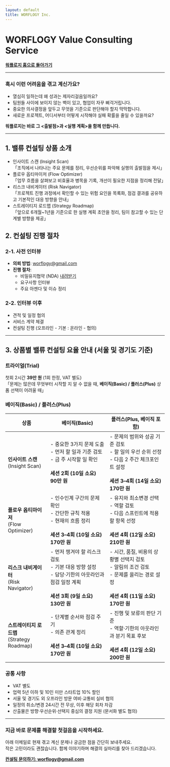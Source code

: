 ```yaml
---
layout: default
title: WORFLOGY Inc.
---
```


# WORFLOGY Value Consulting Service

[**워플로지 홈으로 돌아가기**](https://worflogy.com)

---

### 혹시 이런 어려움을 겪고 계신가요?

- 열심히 일하는데 왜 성과는 제자리걸음일까요?
- 팀원들 사이에 보이지 않는 벽이 있고, 협업이 자꾸 삐걱거립니다.
- 중요한 의사결정을 앞두고 무엇을 기준으로 판단해야 할지 막막합니다.
- 새로운 프로젝트, 어디서부터 어떻게 시작해야 실패 확률을 줄일 수 있을까요?

**워플로지는 바로 그 <출발점>과 <실행 계획>을 함께 만듭니다.**

---

## 1. 밸류 컨설팅 상품 소개

- 인사이트 스캔 (Insight Scan)<br>
「조직에서 나타나는 주요 문제를 정리, 우선순위를 파악해 실행의 출발점을 제시」
- 플로우 옵티마이저 (Flow Optimizer)<br>
「업무 흐름을 살펴보고 비효율과 병목을 기록, 개선이 필요한 지점을 정리해 전달」
- 리스크 내비게이터 (Risk Navigator)<br>
「프로젝트 진행 과정에서 확인할 수 있는 위험 요인을 목록화, 점검 결과를 공유하고 기본적인 대응 방향을 안내」
- 스트레이티지 로드맵 (Strategy Roadmap)<br>
「앞으로 6개월~1년을 기준으로 한 실행 계획 초안을 정리, 팀이 참고할 수 있는 단계별 방향을 제공」

## 2. 컨설팅 진행 절차

### 2-1. 사전 인터뷰

- **의뢰 방법**: [worflogy@gmail.com](mailto:worflogy@gmail.com)
- **진행 절차**:
    - 비밀유지협약 (NDA) [내려받기](https://drive.google.com/file/d/1IpbFzdH17zTREo131JuWjV53xkd5bCHs/view?usp=sharing)
    - 요구사항 인터뷰
    - 주요 아젠다 및 이슈 정리

### 2-2. 인터뷰 이후

- 견적 및 일정 협의
- 서비스 계약 체결
- 컨설팅 진행 (오프라인 - 기본 : 온라인 - 협의)

---

## 3. 상품별 밸류 컨설팅 요율 안내 (서울 및 경기도 기준)

### 트라이얼(Trial)

첫회 2시간 **39만 원** (1회 한정, VAT 별도)<br>
「문제는 많은데 무엇부터 시작할 지 알 수 없을 때, **베이직(Basic) / 플러스(Plus)** 상품 선택이 어려울 때」

### 베이직(Basic) / 플러스(Plus)

| 상품 | 베이직(Basic) | 플러스(Plus, 베이직 포함) |
|---|---|---|
| **인사이트 스캔**<br>(Insight Scan) | - 중요한 3가지 문제 도출<br>- 먼저 할 일과 기준 검토<br>- 금 주 시작할 일 확인<br><br>**세션 2회 (10일 소요)**<br>**90만 원** | - 문제의 범위와 성공 기준 검토<br>- 할 일의 우선 순위 선정<br>- 다음 2 주간 체크포인트 설정<br><br>**세션 3–4회 (14일 소요)**<br>**170만 원** |
| **플로우 옵티마이저**<br>(Flow Optimizer) | - 인수인계 구간의 문제 확인<br>- 간단한 규칙 적용<br>- 현재의 흐름 정리<br><br>**세션 3–4회 (10일 소요)**<br>**170만 원** | - 유지와 최소변경 선택<br>- 역할 검토<br>- 다음 스프린트에 적용할 항목 선정<br><br>**세션 4회 (12일 소요)**<br>**210만 원** |
| **리스크 내비게이터**<br>(Risk Navigator) | - 먼저 챙겨야 할 리스크 검토<br>- 기본 대응 방향 설정<br>- 담당·기한의 아웃라인과 점검 일정 계획<br><br>**세션 3회 (9일 소요)**<br>**130만 원** | - 시간, 품질, 비용의 상황별 선택지 검토<br>- 알림의 조건 검토<br>- 문제를 올리는 경로 설정<br><br>**세션 4회 (11일 소요)**<br>**170만 원** |
| **스트레이티지 로드맵**<br>(Strategy Roadmap) | - 단계별 순서와 점검 주기<br>- 의존 관계 정리<br><br>**세션 3–4회 (10일 소요)**<br>**170만 원** | - 진행 및 보류의 판단 기준<br>- 역할·기한의 아웃라인과 분기 목표 후보<br><br>**세션 4회 (12일 소요)**<br>**200만 원** |

### 공통 사항

- VAT 별도
- 업력 5년 이하 및 10인 미만 스타트업 10% 할인
- 서울 및 경기도 외 오프라인 방문 여비·교통비 실비 협의
- 일정의 취소/변경 24시간 전 무상, 이후 해당 회차 차감
- 산출물은 방향·우선순위·선택지 중심의 결정 지원 (문서화 별도 협의)

---

### 지금 바로 문제를 해결할 첫걸음을 시작하세요.

아래 이메일로 현재 겪고 계신 문제나 궁금한 점을 간단히 보내주세요.<br>
작은 고민이라도 괜찮습니다. 함께 이야기하며 해결의 실마리를 찾아 드리겠습니다.

**[컨설팅 문의하기: worflogy@gmail.com](mailto:worflogy@gmail.com)**